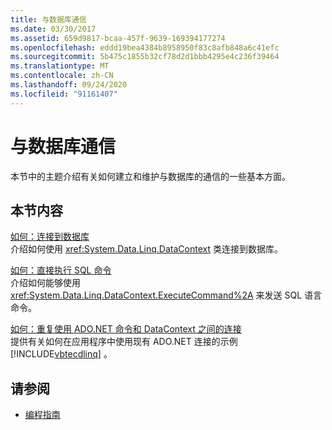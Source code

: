 ```yaml
---
title: 与数据库通信
ms.date: 03/30/2017
ms.assetid: 659d9817-bcaa-457f-9639-169394177274
ms.openlocfilehash: eddd19bea4384b8958950f83c8afb848a6c41efc
ms.sourcegitcommit: 5b475c1855b32cf78d2d1bbb4295e4c236f39464
ms.translationtype: MT
ms.contentlocale: zh-CN
ms.lasthandoff: 09/24/2020
ms.locfileid: "91161407"
---
```

# <a name="communicating-with-the-database"></a>与数据库通信

本节中的主题介绍有关如何建立和维护与数据库的通信的一些基本方面。  
  
## <a name="in-this-section"></a>本节内容  

 [如何：连接到数据库](how-to-connect-to-a-database.md)  
 介绍如何使用 <xref:System.Data.Linq.DataContext> 类连接到数据库。  
  
 [如何：直接执行 SQL 命令](how-to-directly-execute-sql-commands.md)  
 介绍如何能够使用 <xref:System.Data.Linq.DataContext.ExecuteCommand%2A> 来发送 SQL 语言命令。  
  
 [如何：重复使用 ADO.NET 命令和 DataContext 之间的连接](how-to-reuse-a-connection-between-an-ado-net-command-and-a-datacontext.md)  
 提供有关如何在应用程序中使用现有 ADO.NET 连接的示例 [!INCLUDE[vbtecdlinq](../../../../../../includes/vbtecdlinq-md.md)] 。  
  
## <a name="see-also"></a>请参阅

- [编程指南](programming-guide.md)
